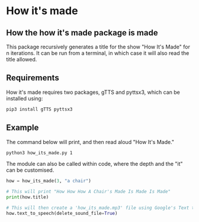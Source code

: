 # How it's made

## How the how it's made package is made
This package recursively generates a title for the show "How It's Made" for n iterations. It can be run from a terminal, in which case it will also read the title allowed.

## Requirements

How it's made requires two packages, gTTS and pyttsx3, which can be installed using:

```bash
pip3 install gTTS pyttsx3
```
## Example
The command below will print, and then read aloud "How It's Made."
```bash
python3 how_its_made.py 1
```
The module can also be called within code, where the depth and the "it" can be customised.

```python
how = how_its_made(3, "a chair")

# This will print "How How How A Chair's Made Is Made Is Made"
print(how.title)

# This will then create a 'how_its_made.mp3' file using Google's Text to Speech package
how.text_to_speech(delete_sound_file=True)
```